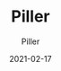 ---
designer: "Endless Knot"
description: "Color%20Name%3A%20Slate%0AMaterial%3A%20Wool/Silk%0APile%3A%20CutStyle%3A%20Abstract%2C%20Modern%2C%20New%20Arrivals"
image_primary: "img/Piller2-Visualization-600x747.jpg"
manufacturer: "Endless Knot"
href: "https://endlessknotrugs.com/product/piller-slate/"
subtitle: "Piller"
tags: 
  - "slate"
  - "wool/silk"
  - "cut"
  - "abstract, modern, new arrivals"
  - "Endless Knot"
  - "Hand-Knotted Rugs"
title: "Piller"
category: "hand-knotted-rugs"
slug: "/manufacturers/endless-knot/hand-knotted-rugs/endless-knot-piller"
date: "2021-02-17"
---